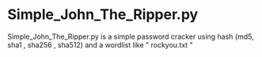 # Simple_John_The_Ripper.py
Simple_John_The_Ripper.py is a simple password cracker using hash (md5,  sha1 , sha256 , sha512) and a wordlist like " rockyou.txt "
